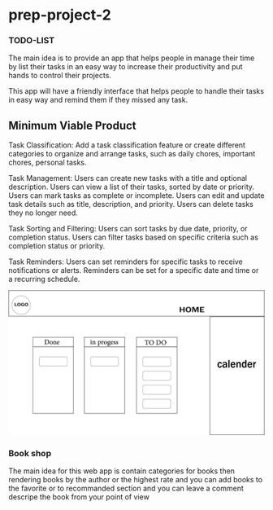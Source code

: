 # prep-project-2

### TODO-LIST 
The main idea is to provide an app that helps people in manage their time by list their tasks in an easy way to increase their productivity and put hands to control their projects. 

This app will have a friendly interface that helps people to handle their tasks in easy way and remind them if they missed any task. 
## Minimum Viable Product
Task Classification: Add a task classification feature or create different categories to organize and arrange tasks, such as daily chores, important chores, personal tasks.

Task Management: Users can create new tasks with a title and optional description. Users can view a list of their tasks, sorted by date or priority. Users can mark tasks as complete or incomplete. Users can edit and update task details such as title, description, and priority. Users can delete tasks they no longer need.

Task Sorting and Filtering: Users can sort tasks by due date, priority, or completion status. Users can filter tasks based on specific criteria such as completion status or priority.

Task Reminders: Users can set reminders for specific tasks to receive notifications or alerts. Reminders can be set for a specific date and time or a recurring schedule.

![wireframe](./asd-01.png)

### Book shop
The main idea for this web app is contain categories for books then rendering books by the author or the highest rate and you can add books to the favorite or to recommanded section and you can leave a comment descripe the book from your point of view 
